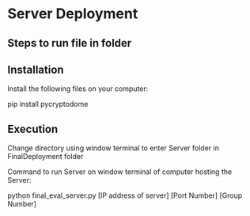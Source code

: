 # Server Deployment

## Steps to run file in folder

## Installation

Install the following files on your computer:

pip install pycryptodome

## Execution

Change directory using window terminal to enter Server folder in FinalDeployment folder

Command to run Server on window terminal of computer hosting the Server:

python final_eval_server.py [IP address of server] [Port Number] [Group Number]
